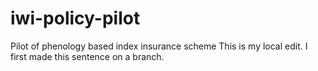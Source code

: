 # iwi-policy-pilot
Pilot of phenology based index insurance scheme
This is my local edit. I first made this sentence on a branch.